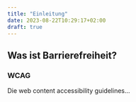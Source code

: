```yaml
---
title: "Einleitung"
date: 2023-08-22T10:29:17+02:00
draft: true
---
```


## Was ist Barrierefreiheit?

### WCAG
Die web content accessibility guidelines...